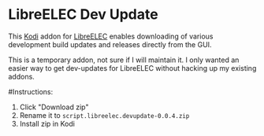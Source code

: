 LibreELEC Dev Update
=========================

This [Kodi](http://kodi.tv) addon for [LibreELEC](http://www.libreelec.tv) enables downloading of various development build updates and releases directly from the GUI.


This is a temporary addon, not sure if I will maintain it. I only wanted an easier way to get dev-updates for LibreELEC without hacking up my existing addons.

#Instructions:  
1. Click "Download zip"  
2. Rename it to `script.libreelec.devupdate-0.0.4.zip`  
3. Install zip in Kodi  
